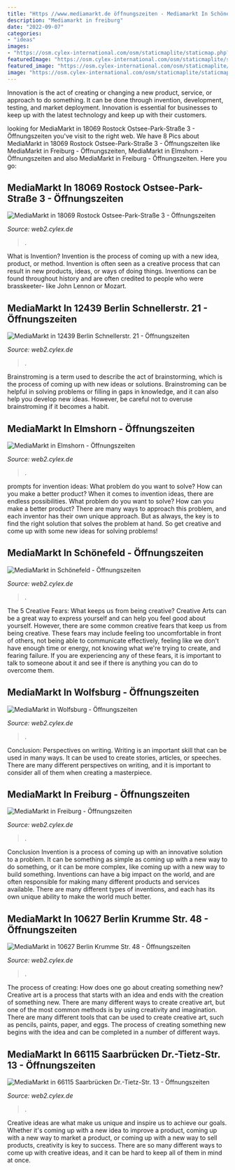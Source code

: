 ```yaml
---
title: "Https //www.mediamarkt.de öffnungszeiten - Mediamarkt In Schönefeld"
description: "Mediamarkt in freiburg"
date: "2022-09-07"
categories:
- "ideas"
images:
- "https://osm.cylex-international.com/osm/staticmaplite/staticmap.php?center=52.506050,13.309210&amp;zoom=15&amp;size=xy&amp;maptype=tm&amp;markers=52.506050,13.309210,marker-34"
featuredImage: "https://osm.cylex-international.com/osm/staticmaplite/staticmap.php?center=49.237340,6.957381&amp;zoom=15&amp;size=xy&amp;maptype=tm&amp;markers=49.237340,6.957381,marker-34"
featured_image: "https://osm.cylex-international.com/osm/staticmaplite/staticmap.php?center=47.985280,7.809725&amp;zoom=15&amp;size=xy&amp;maptype=tm&amp;markers=47.985280,7.809725,marker-34"
image: "https://osm.cylex-international.com/osm/staticmaplite/staticmap.php?center=52.457380,13.507600&amp;zoom=15&amp;size=xy&amp;maptype=tm&amp;markers=52.457380,13.507600,marker-34"
---
```



Innovation is the act of creating or changing a new product, service, or approach to do something. It can be done through invention, development, testing, and market deployment. Innovation is essential for businesses to keep up with the latest technology and keep up with their customers.

	

		
looking for MediaMarkt in 18069 Rostock Ostsee-Park-Straße 3 - Öffnungszeiten you've visit to the right web. We have 8 Pics about MediaMarkt in 18069 Rostock Ostsee-Park-Straße 3 - Öffnungszeiten like MediaMarkt in Freiburg - Öffnungszeiten, MediaMarkt in Elmshorn - Öffnungszeiten and also MediaMarkt in Freiburg - Öffnungszeiten. Here you go:
		
    
## MediaMarkt In 18069 Rostock Ostsee-Park-Straße 3 - Öffnungszeiten

<img loading=lazy src="https://osm.cylex-international.com/osm/staticmaplite/staticmap.php?center=54.107490,12.028580&amp;zoom=15&amp;size=xy&amp;maptype=tm&amp;markers=54.107490,12.028580,marker-34" onerror="this.onerror=null;this.src='https://tse3.mm.bing.net/th?id=OIP.n5dRTQM_wUiBGdHoqTgDwAHaB2&amp;pid=15.1';" alt="MediaMarkt in 18069 Rostock Ostsee-Park-Straße 3 - Öffnungszeiten">

_Source: web2.cylex.de_

>. 

	

What is Invention?
Invention is the process of coming up with a new idea, product, or method. Invention is often seen as a creative process that can result in new products, ideas, or ways of doing things. Inventions can be found throughout history and are often credited to people who were brasskeeter- like John Lennon or Mozart.

    
## MediaMarkt In 12439 Berlin Schnellerstr. 21 - Öffnungszeiten

<img loading=lazy src="https://osm.cylex-international.com/osm/staticmaplite/staticmap.php?center=52.457380,13.507600&amp;zoom=15&amp;size=xy&amp;maptype=tm&amp;markers=52.457380,13.507600,marker-34" onerror="this.onerror=null;this.src='https://tse1.mm.bing.net/th?id=OIP.iQYtWYjWY7suomjq6ZdCfgHaB2&amp;pid=15.1';" alt="MediaMarkt in 12439 Berlin Schnellerstr. 21 - Öffnungszeiten">

_Source: web2.cylex.de_

>. 

	

Brainstroming is a term used to describe the act of brainstorming, which is the process of coming up with new ideas or solutions. Brainstroming can be helpful in solving problems or filling in gaps in knowledge, and it can also help you develop new ideas. However, be careful not to overuse brainstroming if it becomes a habit.

    
## MediaMarkt In Elmshorn - Öffnungszeiten

<img loading=lazy src="https://osm.cylex-international.com/osm/staticmaplite/staticmap.php?center=53.740730,9.709256&amp;zoom=15&amp;size=xy&amp;maptype=tm&amp;markers=53.740730,9.709256,marker-34" onerror="this.onerror=null;this.src='https://tse1.mm.bing.net/th?id=OIP.Zix4F5LnDoFh6VVijKtXhAHaB2&amp;pid=15.1';" alt="MediaMarkt in Elmshorn - Öffnungszeiten">

_Source: web2.cylex.de_

>. 

	

prompts for invention ideas: What problem do you want to solve? How can you make a better product?
When it comes to invention ideas, there are endless possibilities. What problem do you want to solve? How can you make a better product? There are many ways to approach this problem, and each inventor has their own unique approach. But as always, the key is to find the right solution that solves the problem at hand. So get creative and come up with some new ideas for solving problems!

    
## MediaMarkt In Schönefeld - Öffnungszeiten

<img loading=lazy src="https://osm.cylex-international.com/osm/staticmaplite/staticmap.php?center=52.370170,13.558640&amp;zoom=15&amp;size=xy&amp;maptype=tm&amp;markers=52.370170,13.558640,marker-34" onerror="this.onerror=null;this.src='https://tse1.mm.bing.net/th?id=OIP.M7SXNkcQ9qTerlZwI_L-IQHaB2&amp;pid=15.1';" alt="MediaMarkt in Schönefeld - Öffnungszeiten">

_Source: web2.cylex.de_

>. 

	

The 5 Creative Fears: What keeps us from being creative?
Creative Arts can be a great way to express yourself and can help you feel good about yourself. However, there are some common creative fears that keep us from being creative. These fears may include feeling too uncomfortable in front of others, not being able to communicate effectively, feeling like we don't have enough time or energy, not knowing what we're trying to create, and fearing failure. If you are experiencing any of these fears, it is important to talk to someone about it and see if there is anything you can do to overcome them.

    
## MediaMarkt In Wolfsburg - Öffnungszeiten

<img loading=lazy src="https://osm.cylex-international.com/osm/staticmaplite/staticmap.php?center=52.368590,10.730180&amp;zoom=15&amp;size=xy&amp;maptype=tm&amp;markers=52.368590,10.730180,marker-34" onerror="this.onerror=null;this.src='https://tse4.mm.bing.net/th?id=OIP.y5Mk-Z6E2AFqYKyMbkVhewHaB2&amp;pid=15.1';" alt="MediaMarkt in Wolfsburg - Öffnungszeiten">

_Source: web2.cylex.de_

>. 

	

Conclusion: Perspectives on writing.
Writing is an important skill that can be used in many ways. It can be used to create stories, articles, or speeches. There are many different perspectives on writing, and it is important to consider all of them when creating a masterpiece.

    
## MediaMarkt In Freiburg - Öffnungszeiten

<img loading=lazy src="https://osm.cylex-international.com/osm/staticmaplite/staticmap.php?center=47.985280,7.809725&amp;zoom=15&amp;size=xy&amp;maptype=tm&amp;markers=47.985280,7.809725,marker-34" onerror="this.onerror=null;this.src='https://tse4.mm.bing.net/th?id=OIP.vHTflKO9k4WbDRdmyyDlvQHaB2&amp;pid=15.1';" alt="MediaMarkt in Freiburg - Öffnungszeiten">

_Source: web2.cylex.de_

>. 

	

Conclusion
Invention is a process of coming up with an innovative solution to a problem. It can be something as simple as coming up with a new way to do something, or it can be more complex, like coming up with a new way to build something. Inventions can have a big impact on the world, and are often responsible for making many different products and services available. There are many different types of inventions, and each has its own unique ability to make the world much better.

    
## MediaMarkt In 10627 Berlin Krumme Str. 48 - Öffnungszeiten

<img loading=lazy src="https://osm.cylex-international.com/osm/staticmaplite/staticmap.php?center=52.506050,13.309210&amp;zoom=15&amp;size=xy&amp;maptype=tm&amp;markers=52.506050,13.309210,marker-34" onerror="this.onerror=null;this.src='https://tse3.mm.bing.net/th?id=OIP.-hf1_Z6VUNGzF_aLJf9RdwHaB2&amp;pid=15.1';" alt="MediaMarkt in 10627 Berlin Krumme Str. 48 - Öffnungszeiten">

_Source: web2.cylex.de_

>. 

	

The process of creating: How does one go about creating something new?
Creative art is a process that starts with an idea and ends with the creation of something new. There are many different ways to create creative art, but one of the most common methods is by using creativity and imagination. There are many different tools that can be used to create creative art, such as pencils, paints, paper, and eggs. The process of creating something new begins with the idea and can be completed in a number of different ways.

    
## MediaMarkt In 66115 Saarbrücken Dr.-Tietz-Str. 13 - Öffnungszeiten

<img loading=lazy src="https://osm.cylex-international.com/osm/staticmaplite/staticmap.php?center=49.237340,6.957381&amp;zoom=15&amp;size=xy&amp;maptype=tm&amp;markers=49.237340,6.957381,marker-34" onerror="this.onerror=null;this.src='https://tse2.mm.bing.net/th?id=OIP.kX1O6xVS6-V15kfJdk1OuAHaB2&amp;pid=15.1';" alt="MediaMarkt in 66115 Saarbrücken Dr.-Tietz-Str. 13 - Öffnungszeiten">

_Source: web2.cylex.de_

>. 

	

Creative ideas are what make us unique and inspire us to achieve our goals. Whether it's coming up with a new idea to improve a product, coming up with a new way to market a product, or coming up with a new way to sell products, creativity is key to success. There are so many different ways to come up with creative ideas, and it can be hard to keep all of them in mind at once.

